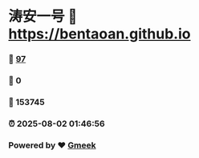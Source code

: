 # 涛安一号 :link: https://bentaoan.github.io 
### :page_facing_up: [97](https://bentaoan.github.io/tag.html) 
### :speech_balloon: 0 
### :hibiscus: 153745 
### :alarm_clock: 2025-08-02 01:46:56 
### Powered by :heart: [Gmeek](https://github.com/Meekdai/Gmeek)

